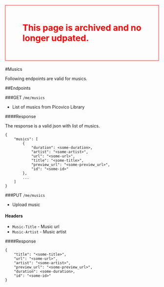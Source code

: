 <h1 style='color:red; padding:2em; border:1px solid red'> This page is archived and no longer udpated. </h1>

#Musics

Following endpoints are valid for musics.

##Endpoints

###GET `/me/musics`

* List of musics from Picovico Library

####Response

The response is a valid json with list of musics.

    {
        "musics": [
            {
                "duration": <some-duration>,
                "artist": "<some-artist>",
                "url": "<some-url>",
                "title": "<some-title>",
                "preview_url": "<some-preview_url>",
                "id": "<some-id>"
            },
            ...
        ]
    }
    
###PUT `/me/musics`

* Upload music

#### Headers
 
* `Music-Title` - Music url
* `Music-Artist` - Music artist


####Response

    {
        "title": "<some-title>", 
        "url": "<some-url>", 
        "artist": "<some-artist>", 
        "preview_url": "<some-preview_url>", 
        "duration": <some-duration>, 
        "id": "<some-id>"
    }